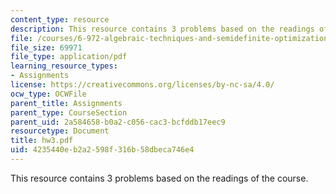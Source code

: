 ```yaml
---
content_type: resource
description: This resource contains 3 problems based on the readings of the course.
file: /courses/6-972-algebraic-techniques-and-semidefinite-optimization-spring-2006/4235440eb2a2598f316b58dbeca746e4_hw3.pdf
file_size: 69971
file_type: application/pdf
learning_resource_types:
- Assignments
license: https://creativecommons.org/licenses/by-nc-sa/4.0/
ocw_type: OCWFile
parent_title: Assignments
parent_type: CourseSection
parent_uid: 2a584658-b0a2-c056-cac3-bcfddb17eec9
resourcetype: Document
title: hw3.pdf
uid: 4235440e-b2a2-598f-316b-58dbeca746e4
---
```

This resource contains 3 problems based on the readings of the course.
